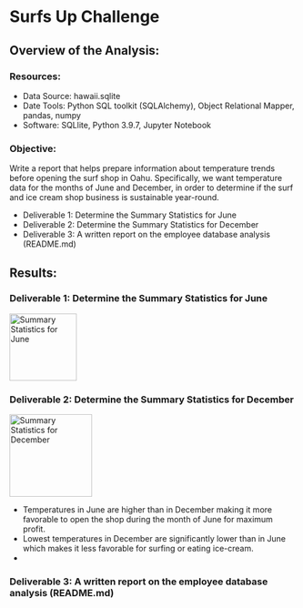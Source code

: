 # Surfs Up Challenge

## Overview of the Analysis:

### Resources:

- Data Source: hawaii.sqlite
- Date Tools: Python SQL toolkit (SQLAlchemy), Object Relational Mapper, pandas, numpy
- Software: SQLlite, Python 3.9.7, Jupyter Notebook

### Objective: 

Write a report that helps prepare information about temperature trends before opening the surf shop in Oahu. Specifically, we want temperature data for the months of June and December, in order to determine if the surf and ice cream shop business is sustainable year-round.

- Deliverable 1: Determine the Summary Statistics for June
- Deliverable 2: Determine the Summary Statistics for December
- Deliverable 3: A written report on the employee database analysis (README.md)

## Results:

### Deliverable 1: Determine the Summary Statistics for June

<img width="118" alt="Summary Statistics for June" src="https://user-images.githubusercontent.com/93845867/155865994-674e656c-8332-48c1-9ea0-db94d1f70ec8.png">

### Deliverable 2: Determine the Summary Statistics for December

<img width="145" alt="Summary Statistics for December" src="https://user-images.githubusercontent.com/93845867/155866000-79c59dd8-b3a3-4898-98be-221b5d465b57.png">

 - Temperatures in June are higher than in December making it more favorable to open the shop during the month of June for maximum profit. 
 - Lowest temperatures in December are significantly lower than in June which makes it less favorable for surfing or eating ice-cream. 
 - 

### Deliverable 3: A written report on the employee database analysis (README.md)




